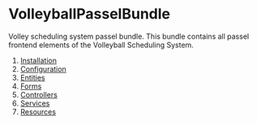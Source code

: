 VolleyballPasselBundle
======================
Volley scheduling system passel bundle.
This bundle contains all passel frontend elements of the Volleyball Scheduling System.


1. [Installation](installation.md)
2. [Configuration](configuration.md)
3. [Entities](entities.md)
4. [Forms](forms.md)
5. [Controllers](controllers.md)
6. [Services](services.md)
7. [Resources](resources.md)

